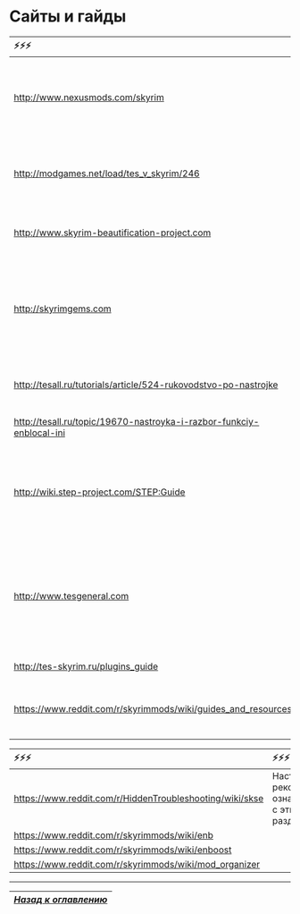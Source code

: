 # Сайты и гайды

|                                                               ⚡⚡⚡|                                                                                                   ⚡⚡⚡|
|:---------------------------------------------------------------------|:---------------------------------------------------------------------------------------------------------|
| http://www.nexusmods.com/skyrim                                      | Нексус, главное хранилище модов. Регистрация на нём бесплатна, просто нажми кнопку.                      |
| http://modgames.net/load/tes_v_skyrim/246                            | Русский сайт с модами, моды на русском скорее всего ты найдёшь именно здесь.                             |
| http://www.skyrim-beautification-project.com                         | Ссылки на всевозможные фиксы и апгрейды.                                                                 |
| http://skyrimgems.com                                                | Большая коллекция ссылок на модов с категоризацией. В некоторой части устарела, но есть много полезного. |
| http://tesall.ru/tutorials/article/524-rukovodstvo-po-nastrojke      | Русскоязычный гайд по настройке и оптимизации.                                                           |
| http://tesall.ru/topic/19670-nastroyka-i-razbor-funkciy-enblocal-ini | Русскоязычный разбор enblocal.ini.                                                                       |
| http://wiki.step-project.com/STEP:Guide                              | Skyrim Total Enhancement Project, название говорит само за себя, много качественных пояснений.           |
| http://www.tesgeneral.com                                            | Актуальный гайд по хорошим модам от забугорного /tesg/, обновляется и всё такое. Рюкзаки и вкусовщина.   |
| http://tes-skyrim.ru/plugins_guide                                   | Некоторые русские гайды.                                                                                 |
| https://www.reddit.com/r/skyrimmods/wiki/guides_and_resources        | Довольно полезный раздел с гайдами на Реддите.                                                           |

|                                                   ⚡⚡⚡|                                                   ⚡⚡⚡|
|:---------------------------------------------------------|:---------------------------------------------------------|
| https://www.reddit.com/r/HiddenTroubleshooting/wiki/skse | Настоятельно рекомендуем ознакомиться с этими разделами. |
| https://www.reddit.com/r/skyrimmods/wiki/enb             |                                                          |
| https://www.reddit.com/r/skyrimmods/wiki/enboost         |                                                          |
| https://www.reddit.com/r/skyrimmods/wiki/mod_organizer   |                                                          |

------

|[*Назад к оглавлению*](../01_Оглавление.md)|
|:---:|
